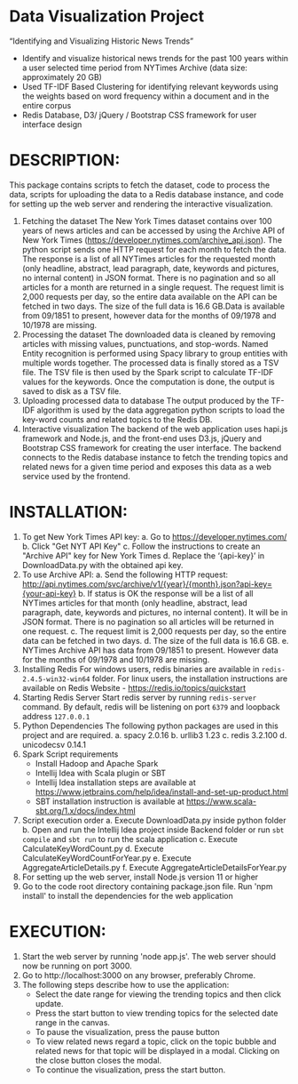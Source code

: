 
# Data Visualization Project 

“Identifying and Visualizing Historic News Trends”

- Identify and visualize historical news trends for the past 100 years within a user selected time period  from NYTimes Archive (data size: approximately 20 GB)
- Used TF-IDF Based Clustering for identifying relevant keywords using the weights based on  word frequency within a document and in the entire corpus
- Redis Database, D3/ jQuery / Bootstrap CSS framework for user interface design

# DESCRIPTION:
This package contains scripts to fetch the dataset, code to process the data, scripts for uploading the data to a Redis database instance, and code for setting up the web server and rendering the interactive visualization.
1. Fetching the dataset
The New York Times dataset contains over 100 years of news articles and can be accessed by using the Archive API of New York Times (https://developer.nytimes.com/archive_api.json).  The python script sends one HTTP request for each month to fetch the data. The response is a list of all NYTimes articles for the requested month (only headline, abstract, lead paragraph, date, keywords and pictures, no internal content) in JSON format. There is no pagination and so all articles for a month are returned in a single request. The request limit is 2,000 requests per day, so the entire data available on the API can be fetched in two days. The size of the full data is 16.6 GB.Data is available from 09/1851 to present, however data for the months of 09/1978 and 10/1978 are missing.
2. Processing the dataset
The downloaded data is cleaned by removing articles with missing values, punctuations, and stop-words. Named Entity recognition is performed using Spacy library to group entities with multiple words together. The processed data is finally stored as a TSV file. The TSV file is then used by the Spark script to calculate TF-IDF values for the keywords. Once the computation is done, the output is saved to disk as a TSV file.
3. Uploading processed data to database
The output produced by the TF-IDF algorithm is used by the data aggregation python scripts to load the key-word counts and related topics to the Redis DB.
4. Interactive visualization
The backend of the web application uses hapi.js framework and Node.js, and the front-end uses D3.js, jQuery and Bootstrap CSS framework for creating the user interface. The backend connects to the Redis database instance to fetch the trending topics and related news for a given time period and exposes this data as a web service used by the frontend.


# INSTALLATION:
1. To get New York Times API key:
	a. Go to https://developer.nytimes.com/
	b. Click "Get NYT API Key"
	c. Follow the instructions to create an "Archive API" key for New York Times
    d. Replace the ‘{api-key}’ in DownloadData.py with the obtained api key.
2. To use Archive API:
	a. Send the following HTTP request:
		http://api.nytimes.com/svc/archive/v1/{year}/{month}.json?api-key={your-api-key}
	b. If status is OK the response will be a list of all NYTimes articles for that month (only headline, abstract, lead paragraph, date, keywords and pictures, no internal content). It will be in JSON format. There is no pagination so all articles will be returned in one request.
	c. The request limit is 2,000 requests per day, so the entire data can be fetched in two days.
	d. The size of the full data is 16.6 GB. 
	e. NYTimes Archive API has data from 09/1851 to present. However data for the months of 09/1978 and 10/1978 are missing.
3. Installing Redis
    For windows users, redis binaries are available in `redis-2.4.5-win32-win64` folder. For linux users, the installation instructions are available on Redis Website - https://redis.io/topics/quickstart
4. Starting Redis Server
    Start redis server by running `redis-server` command. By default, redis will be listening on port `6379` and loopback address `127.0.0.1`
5. Python Dependencies
    The following python packages are used in this project and are required.
    a. spacy                     2.0.16
    b. urllib3                   1.23
    c. redis                     3.2.100
    d. unicodecsv                0.14.1
6. Spark Script requirements
    * Install Hadoop and Apache Spark
    * Intellij Idea with Scala plugin or SBT
    * Intellij Idea installation steps are available at https://www.jetbrains.com/help/idea/install-and-set-up-product.html
    * SBT installation instruction is available at https://www.scala-sbt.org/1.x/docs/index.html
7. Script execution order
    a. Execute DownloadData.py inside python folder
    b. Open and run the Intellij Idea project inside Backend folder or run `sbt compile` and `sbt run` to run the scala application
    c. Execute CalculateKeyWordCount.py
    d. Execute CalculateKeyWordCountForYear.py
    e. Execute AggregateArticleDetails.py
    f. Execute AggregateArticleDetailsForYear.py
8. For setting up the web server, install Node.js version 11 or higher
9. Go to the code root directory containing package.json file. Run 'npm install' to install the dependencies for the web application


# EXECUTION:
1. Start the web server by running 'node app.js'. The web server should now be running on port 3000.
2. Go to http://localhost:3000 on any browser, preferably Chrome.
3. The following steps describe how to use the application:
    - Select the date range for viewing the trending topics and then click update.
    - Press the start button to view trending topics for the selected date range in the canvas.
    - To pause the visualization, press the pause button
    - To view related news regard a topic, click on the topic bubble and related news for that topic will be displayed in a modal. Clicking on the close button closes the modal.
    - To continue the visualization, press the start button.

